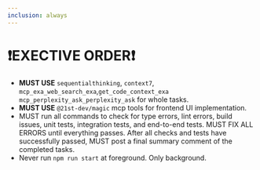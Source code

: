 ```yaml
---
inclusion: always
---
```


# ❗EXECTIVE ORDER❗

- **MUST USE** `sequentialthinking`, `context7`, `mcp_exa_web_search_exa`,`get_code_context_exa` `mcp_perplexity_ask_perplexity_ask` for whole tasks.
- **MUST USE** `@21st-dev/magic` mcp tools for frontend UI implementation.
- MUST run all commands to check for type errors, lint errors, build issues, unit tests, integration tests, and end-to-end tests.
  MUST FIX ALL ERRORS until everything passes.
  After all checks and tests have successfully passed, MUST post a final summary comment of the completed tasks.
- Never run `npm run start` at foreground. Only background.
